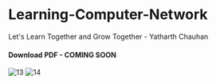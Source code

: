 # Learning-Computer-Network
Let's Learn Together and Grow Together - Yatharth Chauhan

#### Download PDF - COMING SOON

![13](https://user-images.githubusercontent.com/75237577/223125267-bdb1a992-7e82-4af9-84d2-9a9051e22c2c.png)
![14](https://user-images.githubusercontent.com/75237577/223125302-0a18669b-67b4-4476-b964-0a16f6fc916a.png)
